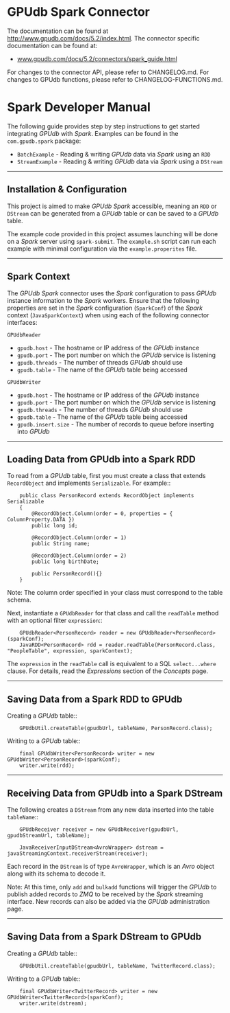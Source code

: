 GPUdb Spark Connector
======================

The documentation can be found at http://www.gpudb.com/docs/5.2/index.html. The connector specific documentation can be found at:

*   www.gpudb.com/docs/5.2/connectors/spark_guide.html

For changes to the connector API, please refer to CHANGELOG.md.  For changes
to GPUdb functions, please refer to CHANGELOG-FUNCTIONS.md.

Spark Developer Manual
======================

The following guide provides step by step instructions to get started integrating *GPUdb* with *Spark*.  Examples can be found in the ``com.gpudb.spark`` package:

* ``BatchExample`` - Reading & writing *GPUdb* data via *Spark* using an ``RDD``
* ``StreamExample`` - Reading & writing *GPUdb* data via *Spark* using a ``DStream``


-----


Installation & Configuration
----------------------------

This project is aimed to make *GPUdb Spark* accessible, meaning an ``RDD`` or ``DStream`` can be generated from a *GPUdb* table or can be saved to a *GPUdb* table.

The example code provided in this project assumes launching will be done on a *Spark* server using ``spark-submit``.  The ``example.sh`` script can run each example with minimal configuration via the ``example.properites`` file.


-----


Spark Context
-------------

The *GPUdb Spark* connector uses the *Spark* configuration to pass *GPUdb* instance information to the *Spark* workers. Ensure that the following properties are set in the *Spark* configuration (``SparkConf``) of the *Spark* context (``JavaSparkContext``) when using each of the following connector interfaces:

``GPUdbReader``

* ``gpudb.host`` - The hostname or IP address of the *GPUdb* instance
* ``gpudb.port`` - The port number on which the *GPUdb* service is listening
* ``gpudb.threads`` - The number of threads *GPUdb* should use
* ``gpudb.table`` - The name of the *GPUdb* table being accessed

``GPUdbWriter``

* ``gpudb.host`` - The hostname or IP address of the *GPUdb* instance
* ``gpudb.port`` - The port number on which the *GPUdb* service is listening
* ``gpudb.threads`` - The number of threads *GPUdb* should use
* ``gpudb.table`` - The name of the *GPUdb* table being accessed
* ``gpudb.insert.size`` - The number of records to queue before inserting into *GPUdb*


-----


Loading Data from GPUdb into a Spark RDD
----------------------------------------

To read from a *GPUdb* table, first you must create a class that extends ``RecordObject`` and implements ``Serializable``. For example::

		public class PersonRecord extends RecordObject implements Serializable
		{
			@RecordObject.Column(order = 0, properties = { ColumnProperty.DATA })
			public long id;

			@RecordObject.Column(order = 1) 
			public String name;        

			@RecordObject.Column(order = 2) 
			public long birthDate;   

			public PersonRecord(){}
		}


Note: The column order specified in your class must correspond to the table schema.

Next, instantiate a ``GPUdbReader`` for that class and call the ``readTable`` method with an optional filter ``expression``::

		GPUdbReader<PersonRecord> reader = new GPUdbReader<PersonRecord>(sparkConf);
		JavaRDD<PersonRecord> rdd = reader.readTable(PersonRecord.class, "PeopleTable", expression, sparkContext);

The ``expression`` in the ``readTable`` call is equivalent to a SQL ``select...where`` clause.  For details, read the *Expressions* section of the *Concepts* page.


-----


Saving Data from a Spark RDD to GPUdb
-------------------------------------
Creating a *GPUdb* table::

		GPUdbUtil.createTable(gpudbUrl, tableName, PersonRecord.class);

Writing to a *GPUdb* table::

		final GPUdbWriter<PersonRecord> writer = new GPUdbWriter<PersonRecord>(sparkConf);
		writer.write(rdd);


-----


Receiving Data from GPUdb into a Spark DStream
----------------------------------------------
The following creates a ``DStream`` from any new data inserted into the table ``tableName``::

		GPUdbReceiver receiver = new GPUdbReceiver(gpudbUrl, gpudbStreamUrl, tableName);

		JavaReceiverInputDStream<AvroWrapper> dstream = javaStreamingContext.receiverStream(receiver);

Each record in the ``DStream`` is of type ``AvroWrapper``, which is an *Avro* object along with its schema to decode it.

Note:  At this time, only ``add`` and ``bulkadd`` functions will trigger the *GPUdb* to publish added records to *ZMQ* to be received by the *Spark* streaming interface.  New records can also be added via the *GPUdb* administration page.


-----


Saving Data from a Spark DStream to GPUdb
-----------------------------------------
Creating a *GPUdb* table::

		GPUdbUtil.createTable(gpudbUrl, tableName, TwitterRecord.class);

Writing to a *GPUdb* table::

		final GPUdbWriter<TwitterRecord> writer = new GPUdbWriter<TwitterRecord>(sparkConf);
		writer.write(dstream);


